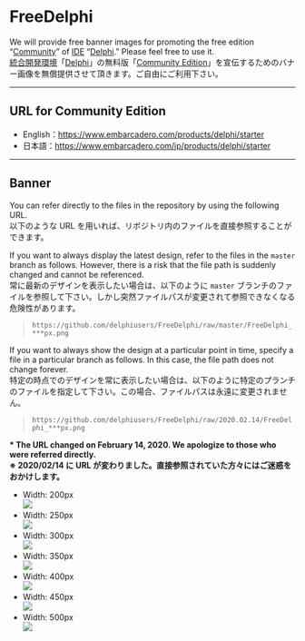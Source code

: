 # FreeDelphi
We will provide free banner images for promoting the free edition “[Community](https://www.embarcadero.com/products/delphi/starter)” of [IDE](https://en.wikipedia.org/wiki/Integrated_development_environment) “[Delphi](https://www.embarcadero.com/products/delphi).” Please feel free to use it.  
[統合開発環境](https://ja.wikipedia.org/wiki/%E7%B5%B1%E5%90%88%E9%96%8B%E7%99%BA%E7%92%B0%E5%A2%83)「[Delphi](https://www.embarcadero.com/jp/products/delphi)」の無料版「[Community Edition](https://www.embarcadero.com/jp/products/delphi/starter/)」を宣伝するためのバナー画像を無償提供させて頂きます。ご自由にご利用下さい。

----

## URL for Community Edition

* English：https://www.embarcadero.com/products/delphi/starter
* 日本語：https://www.embarcadero.com/jp/products/delphi/starter

----

## Banner
You can refer directly to the files in the repository by using the following URL.  
以下のような URL を用いれば、リボジトリ内のファイルを直接参照することができます。

If you want to always display the latest design, refer to the files in the `master` branch as follows. However, there is a risk that the file path is suddenly changed and cannot be referenced.  
常に最新のデザインを表示したい場合は、以下のように `master` ブランチのファイルを参照して下さい。しかし突然ファイルパスが変更されて参照できなくなる危険性があります。
> `https://github.com/delphiusers/FreeDelphi/raw/master/FreeDelphi_***px.png`  

If you want to always show the design at a particular point in time, specify a file in a particular branch as follows. In this case, the file path does not change forever.  
特定の時点でのデザインを常に表示したい場合は、以下のように特定のプランチのファイルを指定して下さい。この場合、ファイルパスは永遠に変更されません。
> `https://github.com/delphiusers/FreeDelphi/raw/2020.02.14/FreeDelphi_***px.png`

**\* The URL changed on February 14, 2020. We apologize to those who were referred directly.  
※ 2020/02/14 に URL が変わりました。直接参照されていた方々にはご迷惑をおかけします。**

* Width: 200px  
[![](https://github.com/delphiusers/FreeDelphi/raw/master/FreeDelphi_200px.png)](https://github.com/delphiusers/FreeDelphi/raw/master/FreeDelphi_200px.png)
* Width: 250px  
[![](https://github.com/delphiusers/FreeDelphi/raw/master/FreeDelphi_250px.png)](https://github.com/delphiusers/FreeDelphi/raw/master/FreeDelphi_250px.png)
* Width: 300px  
[![](https://github.com/delphiusers/FreeDelphi/raw/master/FreeDelphi_300px.png)](https://github.com/delphiusers/FreeDelphi/raw/master/FreeDelphi_300px.png)
* Width: 350px  
[![](https://github.com/delphiusers/FreeDelphi/raw/master/FreeDelphi_350px.png)](https://github.com/delphiusers/FreeDelphi/raw/master/FreeDelphi_350px.png)
* Width: 400px  
[![](https://github.com/delphiusers/FreeDelphi/raw/master/FreeDelphi_400px.png)](https://github.com/delphiusers/FreeDelphi/raw/master/FreeDelphi_400px.png)
* Width: 450px  
[![](https://github.com/delphiusers/FreeDelphi/raw/master/FreeDelphi_450px.png)](https://github.com/delphiusers/FreeDelphi/raw/master/FreeDelphi_450px.png)
* Width: 500px  
[![](https://github.com/delphiusers/FreeDelphi/raw/master/FreeDelphi_500px.png)](https://github.com/delphiusers/FreeDelphi/raw/master/FreeDelphi_500px.png)

